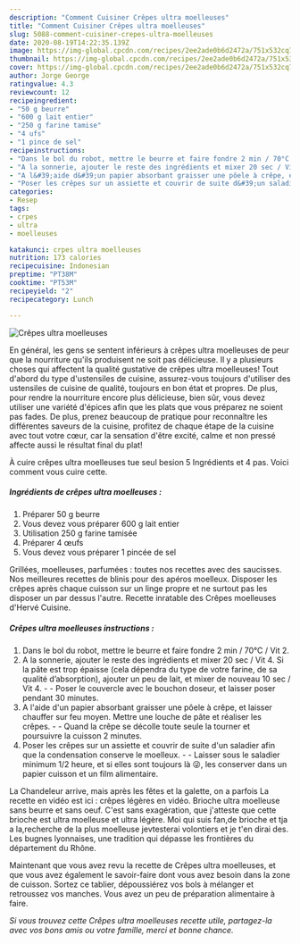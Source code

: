 ```yaml
---
description: "Comment Cuisiner Crêpes ultra moelleuses"
title: "Comment Cuisiner Crêpes ultra moelleuses"
slug: 5088-comment-cuisiner-crepes-ultra-moelleuses
date: 2020-08-19T14:22:35.139Z
image: https://img-global.cpcdn.com/recipes/2ee2ade0b6d2472a/751x532cq70/crepes-ultra-moelleuses-photo-principale-de-la-recette.jpg
thumbnail: https://img-global.cpcdn.com/recipes/2ee2ade0b6d2472a/751x532cq70/crepes-ultra-moelleuses-photo-principale-de-la-recette.jpg
cover: https://img-global.cpcdn.com/recipes/2ee2ade0b6d2472a/751x532cq70/crepes-ultra-moelleuses-photo-principale-de-la-recette.jpg
author: Jorge George
ratingvalue: 4.3
reviewcount: 12
recipeingredient:
- "50 g beurre"
- "600 g lait entier"
- "250 g farine tamise"
- "4 ufs"
- "1 pince de sel"
recipeinstructions:
- "Dans le bol du robot, mettre le beurre et faire fondre 2 min / 70°C / Vit 2."
- "A la sonnerie, ajouter le reste des ingrédients et mixer 20 sec / Vit 4. Si la pâte est trop épaisse (cela dépendra du type de votre farine, de sa qualité d’absorption), ajouter un peu de lait, et mixer de nouveau 10 sec / Vit 4.  Poser le couvercle avec le bouchon doseur, et laisser poser pendant 30 minutes."
- "A l&#39;aide d&#39;un papier absorbant graisser une pôele à crêpe, et laisser chauffer sur feu moyen. Mettre une louche de pâte et réaliser les crêpes.  Quand la crêpe se décolle toute seule la tourner et poursuivre la cuisson 2 minutes."
- "Poser les crêpes sur un assiette et couvrir de suite d&#39;un saladier afin que la condensation conserve le moelleux.  Laisser sous le saladier minimum 1/2 heure, et si elles sont toujours là 😜, les conserver dans un papier cuisson et un film alimentaire."
categories:
- Resep
tags:
- crpes
- ultra
- moelleuses

katakunci: crpes ultra moelleuses 
nutrition: 173 calories
recipecuisine: Indonesian
preptime: "PT38M"
cooktime: "PT53M"
recipeyield: "2"
recipecategory: Lunch

---
```



![Crêpes ultra moelleuses](https://img-global.cpcdn.com/recipes/2ee2ade0b6d2472a/751x532cq70/crepes-ultra-moelleuses-photo-principale-de-la-recette.jpg)

En général, les gens se sentent inférieurs à crêpes ultra moelleuses de peur que la nourriture qu'ils produisent ne soit pas délicieuse. Il y a plusieurs choses qui affectent la qualité gustative de crêpes ultra moelleuses! Tout d'abord du type d'ustensiles de cuisine, assurez-vous toujours d'utiliser des ustensiles de cuisine de qualité, toujours en bon état et propres. De plus, pour rendre la nourriture encore plus délicieuse, bien sûr, vous devez utiliser une variété d'épices afin que les plats que vous préparez ne soient pas fades. De plus, prenez beaucoup de pratique pour reconnaître les différentes saveurs de la cuisine, profitez de chaque étape de la cuisine avec tout votre cœur, car la sensation d'être excité, calme et non pressé affecte aussi le résultat final du plat!

<!--inarticleads1-->

À cuire crêpes ultra moelleuses tue seul besion 5 Ingrédients et 4 pas. Voici comment vous cuire cette.

##### Ingrédients de crêpes ultra moelleuses :

1. Préparer 50 g beurre
1. Vous devez vous préparer 600 g lait entier
1. Utilisation 250 g farine tamisée
1. Préparer 4 œufs
1. Vous devez vous préparer 1 pincée de sel


Grillées, moelleuses, parfumées : toutes nos recettes avec des saucisses. Nos meilleures recettes de blinis pour des apéros moelleux. Disposer les crêpes après chaque cuisson sur un linge propre et ne surtout pas les disposer un par dessus l&#39;autre. Recette inratable des Crêpes moelleuses d&#39;Hervé Cuisine. 

<!--inarticleads2-->

##### Crêpes ultra moelleuses instructions :

1. Dans le bol du robot, mettre le beurre et faire fondre 2 min / 70°C / Vit 2.
1. A la sonnerie, ajouter le reste des ingrédients et mixer 20 sec / Vit 4. Si la pâte est trop épaisse (cela dépendra du type de votre farine, de sa qualité d’absorption), ajouter un peu de lait, et mixer de nouveau 10 sec / Vit 4. -  - Poser le couvercle avec le bouchon doseur, et laisser poser pendant 30 minutes.
1. A l&#39;aide d&#39;un papier absorbant graisser une pôele à crêpe, et laisser chauffer sur feu moyen. Mettre une louche de pâte et réaliser les crêpes. -  - Quand la crêpe se décolle toute seule la tourner et poursuivre la cuisson 2 minutes.
1. Poser les crêpes sur un assiette et couvrir de suite d&#39;un saladier afin que la condensation conserve le moelleux. -  - Laisser sous le saladier minimum 1/2 heure, et si elles sont toujours là 😜, les conserver dans un papier cuisson et un film alimentaire.


La Chandeleur arrive, mais après les fêtes et la galette, on a parfois La recette en vidéo est ici : crêpes légères en vidéo. Brioche ultra moelleuse sans beurre et sans oeuf. C&#39;est sans exagération, que j&#39;atteste que cette brioche est ultra moelleuse et ultra légère. Moi qui suis fan,de brioche et tja a la,recherche de la plus moelleuse jevtesterai volontiers et je t&#39;en dirai des. Les bugnes lyonnaises, une tradition qui dépasse les frontières du département du Rhône. 

<!--inarticleads1-->

<p>
Maintenant que vous avez revu la recette de Crêpes ultra moelleuses, et que vous avez également le savoir-faire dont vous avez besoin dans la zone de cuisson. Sortez ce tablier, dépoussiérez vos bols à mélanger et retroussez vos manches. Vous avez un peu de préparation alimentaire à faire.
</p>

<p>
<i>Si vous trouvez cette Crêpes ultra moelleuses recette utile, partagez-la avec vos bons amis ou votre famille, merci et bonne chance.</i>
</p>
